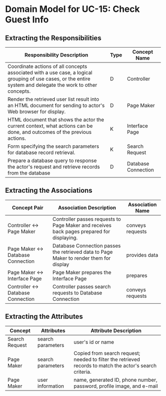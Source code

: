# Domain Model for UC-15: Check Guest Info
## Extracting the Responsibilities

| Responsibility Description | Type | Concept Name |
| -------------------------- | ---- | ------------ |
| Coordinate actions of all concepts associated with a use case, a logical grouping of use cases, or the entire system and delegate the work to other concepts. | D | Controller |
| Render the retrieved user list result into an HTML document for sending to actor's Web browser for display. | D | Page Maker |
| HTML document that shows the actor the current context, what actions can be done, and outcomes of the previous actions. | K | Interface Page |
| Form specifying the search parameters for database record retrieval. | K | Search Request |
| Prepare a database query to response the actor's request and retrieve records from the database | D | Database Connection |


## Extracting the Associations

| Concept Pair | Association Description | Association Name |
| ------------ | ----------------------- | ---------------- |
| Controller ↔ Page Maker | Controller passes requests to Page Maker and receives back pages prepared for displaying. | conveys requests |
| Page Maker ↔ Database Connection | Database Connection passes the retrieved data to Page Maker to render them for display | provides data |
| Page Maker ↔ Interface Page | Page Maker prepares the Interface Page | prepares |
| Controller ↔ Database Connection | Controller passes search requests to Database Connection | conveys requests |


## Extracting the Attributes

| Concept | Attributes | Attribute Description |
| ------- | ---------- | --------------------- |
| Search Request | search parameters | user's id or name |
| Page Maker | search parameters | Copied from search request; needed to filter the retrieved records to match the actor's search criteria. |
| Page Maker | user information | name, generated ID, phone number, password, profile image, and e-mail |
